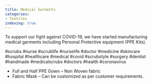 ```yaml
---
title: Medical Garments
categories:
- Textiles
indexing: true
---
```


To support our fight against COVID-19, we have started manufacturing medical garments including Personal Protective equipment (PPE Kits). 

\#scrubs #nurse #scrublife #nurselife #doctor #medicine #skincare #hospital #healthcare #medical #covid #scrubstyle #surgery #dentist #handmade #medicalscrubs #doctors #health #coronavirus

<!-- more -->

- Full and Half PPE Gown – Non Woven fabric
- Fabric Mask – Can be customized as per customer requirements. 


